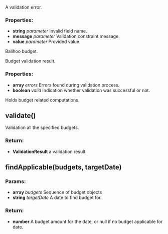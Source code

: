 

<!-- Start src/Budget.coffee -->

A validation error.

### Properties:

* **string** *parameter* Invalid field name.
* **message** *parameter* Validation constraint message.
* **value** *parameter* Provided value.

Balihoo budget.

Budget validation result.

### Properties:

* **array** *errors*               Errors found during validation process.
* **boolean** *valid*               Indication whether validation was successful or not.

Holds budget related computations.

## validate()

Validation all the specified budgets.

### Return:

* **ValidationResult** a validation result.

## findApplicable(budgets, targetDate)

### Params:

* **array** *budgets*              Sequence of budget objects
* **string** *targetDate*              A date to find budget for.

### Return:

* **number**               A budget amount for the date, or null if no budget applicable for date.

<!-- End src/Budget.coffee -->

